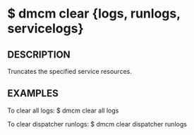 $ dmcm clear <service> {logs, runlogs, servicelogs}
=======

DESCRIPTION
-------
  Truncates the specified service resources.


EXAMPLES
--------
  To clear all logs:
    $ dmcm clear all logs

  To clear dispatcher runlogs:
    $ dmcm clear dispatcher runlogs
